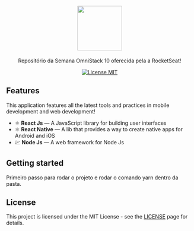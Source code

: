 <h1 align="center">
<br>
  <img src="https://yt3.ggpht.com/a/AGF-l7_gRI0RdRC_VNg535o0C21ltP0eTFhi4rjRmw=s900-c-k-c0xffffffff-no-rj-mo"  width="120">
<br>
</h1>

<p align="center">Repositório da Semana OmniStack 10 oferecida pela a RocketSeat!</p>

<p align="center">
  <a href="https://opensource.org/licenses/MIT">
    <img src="https://img.shields.io/badge/License-MIT-blue.svg" alt="License MIT">
  </a>
</p>

## Features
[//]: # (Add the features of your project here:)
This application features all the latest tools and practices in mobile development and web development!

- ⚛️ **React Js** — A JavaScript library for building user interfaces
- ⚛️ **React Native** — A lib that provides a way to create native apps for Android and iOS
- 💹 **Node Js** — A web framework for Node Js

## Getting started

Primeiro passo para rodar o projeto e rodar o comando yarn dentro da pasta.


## License

This project is licensed under the MIT License - see the [LICENSE](https://opensource.org/licenses/MIT) page for details.
